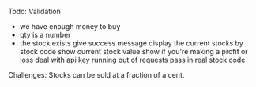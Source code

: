 <!-- docker build -t qwirl . -->
<!-- docker run -it --rm -v "$PWD":/usr/src/qwirl/interview -p 3000:3000 --name qwirl-running qwirl sh -->


Todo:
Validation
 - we have enough money to buy
 - qty is a number
 - the stock exists
give success message
display the current stocks by stock code
show current stock value
show if you're making a profit or loss
deal with api key running out of requests
pass in real stock code


Challenges:
Stocks can be sold at a fraction of a cent.
